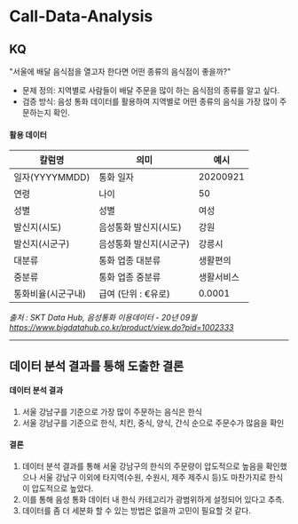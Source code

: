 # Call-Data-Analysis
## KQ
"서울에 배달 음식점을 열고자 한다면 어떤 종류의 음식점이 좋을까?"

- 문제 정의: 지역별로 사람들이 배달 주문을 많이 하는 음식점의 종류를 알고 싶다.
- 검증 방식: 음성 통화 데이터를 활용하여 지역별로 어떤 종류의 음식을 가장 많이 주문하는지 확인.

#### 활용 데이터

|칼럼명 | 의미 | 예시 |
|- | - | - |
|일자(YYYYMMDD) | 통화 일자 | 20200921 |
|연령 | 나이 | 50 |
|성별 | 성별 | 여성 |
|발신지(시도) | 음성통화 발신지(시도) | 강원 |
|발신지(시군구) | 음성통화 발신지(시군구) | 강릉시 |
|대분류 | 통화 업종 대분류 | 생활편의 |
|중분류 | 통화 업종 중분류 | 생활서비스 |
|통화비율(시군구내) | 급여 (단위 : €유로) | 0.0001 |

 *출처 : SKT Data Hub, 음성통화 이용데이터 - 20년 09월 
 https://www.bigdatahub.co.kr/product/view.do?pid=1002333*
 
 ---
 
 ## 데이터 분석 결과를 통해 도출한 결론
 
 #### 데이터 분석 결과
 1. 서울 강남구를 기준으로 가장 많이 주문하는 음식은 한식
 2. 서울 강남구를 기준으로 한식, 치킨, 중식, 양식, 간식 순으로 주문수가 많음을 확인
 
 #### 결론

 1. 데이터 분석 결과를 통해 서울 강남구의 한식의 주문량이 압도적으로 높음을 확인했으나 서울 강남구 이외에 타지역(수원, 수원시, 제주 제주시 등)도 마찬가지로 한식이 압도적으로 높았다.
 2. 이를 통해 음성 통화 데이터 내 한식 카테고리가 광범위하게 설정되어 있다고 추측.
 3. 데이터를 좀 더 세분화 할 수 있는 방법은 없을까 고민이 필요할 것 같다.
